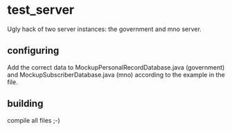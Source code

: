 # test_server

Ugly hack of two server instances: the government and mno server.

## configuring

Add the correct data to MockupPersonalRecordDatabase.java (government) and MockupSubscriberDatabase.java (mno) according to the example in the file.

## building

compile all files ;-)
